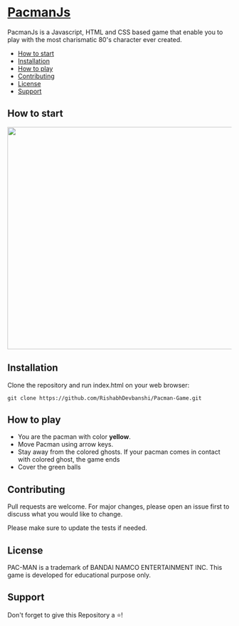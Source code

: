 # [PacmanJs](https://rishabhdevbanshi.github.io/Pacman-Game/)

PacmanJs is a Javascript, HTML and CSS based game that enable you to play with the most charismatic 80's character ever created.

- [How to start](#How-to-start)
- [Installation](#Installation)
- [How to play](#How-to-play)
- [Contributing](#Contributing)
- [License](#License)
- [Support](#Support)


## How to start
<img src="https://github.com/bhavesh1129/Pacman-Game/blob/master/PacmanImage.PNG" width="600" height="500">

## Installation

Clone the repository and run index.html on your web browser:

```
git clone https://github.com/RishabhDevbanshi/Pacman-Game.git
```

## How to play
<ul>
<li>You are the pacman with color <b>yellow</b>.</li>
<li>Move Pacman using arrow keys.</li>
<li>Stay away from the colored ghosts. If your pacman comes in contact with colored ghost, the game ends</li>
<li>Cover the green balls</li>
</ul>

## Contributing

Pull requests are welcome. For major changes, please open an issue first to discuss what you would like to change.

Please make sure to update the tests if needed.

## License

PAC-MAN is a trademark of BANDAI NAMCO ENTERTAINMENT INC.
This game is developed for educational purpose only.

## Support
 Don't forget to give this Repository a :star:! 
